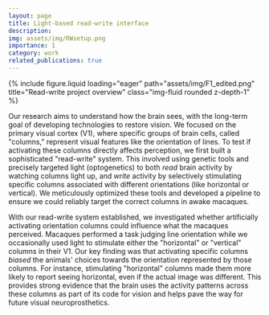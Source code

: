 ```yaml
---
layout: page
title: Light-based read-write interface
description:
img: assets/img/RWsetup.png
importance: 1
category: work
related_publications: true
---
```


<div class="row">
    <div class="col-sm mt-3 mt-md-0">
        {% include figure.liquid loading="eager" path="assets/img/F1_edited.png" title="Read-write project overview" class="img-fluid rounded z-depth-1" %}
    </div>
</div>

<p>
Our research aims to understand how the brain sees, with the long-term goal of developing technologies to restore vision. We focused on the primary visual cortex (V1), where specific groups of brain cells, called "columns," represent visual features like the orientation of lines. To test if activating these columns directly affects perception, we first built a sophisticated "read-write" system. This involved using genetic tools and precisely targeted light (optogenetics) to both <em>read</em> brain activity by watching columns light up, and <em>write</em> activity by selectively stimulating specific columns associated with different orientations (like horizontal or vertical). We meticulously optimized these tools and developed a pipeline to ensure we could reliably target the correct columns in awake macaques.
</p>
<p>
With our read-write system established, we investigated whether artificially activating orientation columns could influence what the macaques perceived. Macaques performed a task judging line orientation while we occasionally used light to stimulate either the "horizontal" or "vertical" columns in their V1. Our key finding was that activating specific columns <em>biased</em> the animals' choices towards the orientation represented by those columns. For instance, stimulating "horizontal" columns made them more likely to report seeing horizontal, even if the actual image was different. This provides strong evidence that the brain uses the activity patterns across these columns as part of its code for vision and helps pave the way for future visual neuroprosthetics.
</p>
